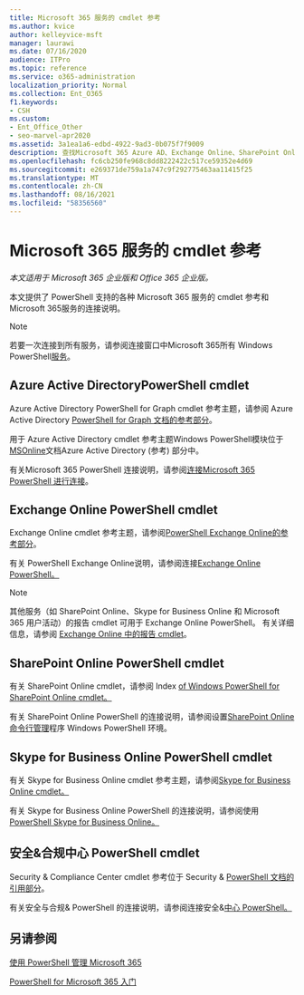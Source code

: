 ```yaml
---
title: Microsoft 365 服务的 cmdlet 参考
ms.author: kvice
author: kelleyvice-msft
manager: laurawi
ms.date: 07/16/2020
audience: ITPro
ms.topic: reference
ms.service: o365-administration
localization_priority: Normal
ms.collection: Ent_O365
f1.keywords:
- CSH
ms.custom:
- Ent_Office_Other
- seo-marvel-apr2020
ms.assetid: 3a1ea1a6-edbd-4922-9ad3-0b075f7f9009
description: 查找Microsoft 365 Azure AD、Exchange Online、SharePoint Online、Skype for Business Online 和安全与合规的 PowerShell cmdlet &引用。
ms.openlocfilehash: fc6cb250fe968c8dd8222422c517ce59352e4d69
ms.sourcegitcommit: e269371de759a1a747c9f292775463aa11415f25
ms.translationtype: MT
ms.contentlocale: zh-CN
ms.lasthandoff: 08/16/2021
ms.locfileid: "58356560"
---
```

# <a name="cmdlet-references-for-microsoft-365-services"></a>Microsoft 365 服务的 cmdlet 参考

*本文适用于 Microsoft 365 企业版和 Office 365 企业版。*

本文提供了 PowerShell 支持的各种 Microsoft 365 服务的 cmdlet 参考和Microsoft 365服务的连接说明。

> [!NOTE]
> 若要一次连接到所有服务，请参阅连接窗口中Microsoft 365所有 Windows PowerShell[服务](connect-to-all-microsoft-365-services-in-a-single-windows-powershell-window.md)。

## <a name="azure-active-directory-powershell-cmdlets"></a>Azure Active DirectoryPowerShell cmdlet

Azure Active Directory PowerShell for Graph cmdlet 参考主题，请参阅 Azure Active Directory [PowerShell for Graph 文档的参考部分](/powershell/azure/active-directory/install-adv2)。

用于 Azure Active Directory cmdlet 参考主题Windows PowerShell模块位于[MSOnline](/powershell/azure/active-directory/overview)文档Azure Active Directory (参考) 部分中。

有关Microsoft 365 PowerShell 连接说明，请参阅[连接Microsoft 365 PowerShell 进行连接](connect-to-microsoft-365-powershell.md)。

## <a name="exchange-online-powershell-cmdlets"></a>Exchange Online PowerShell cmdlet

Exchange Online cmdlet 参考主题，请参阅[PowerShell Exchange Online的参考部分](/powershell/exchange/exchange-online-powershell)。

有关 PowerShell Exchange Online说明，请参阅连接[Exchange Online PowerShell。](/powershell/exchange/connect-to-exchange-online-powershell)

> [!NOTE]
> 其他服务（如 SharePoint Online、Skype for Business Online 和 Microsoft 365 用户活动）的报告 cmdlet 可用于 Exchange Online PowerShell。 有关详细信息，请参阅 [Exchange Online 中的报告 cmdlet](/powershell/exchange/exchange-online-powershell)。

## <a name="sharepoint-online-powershell-cmdlets"></a>SharePoint Online PowerShell cmdlet

有关 SharePoint Online cmdlet，请参阅 Index [of Windows PowerShell for SharePoint Online cmdlet。](/powershell/module/sharepoint-online/)

有关 SharePoint Online PowerShell 的连接说明，请参阅设置[SharePoint Online 命令行管理](/powershell/sharepoint/sharepoint-online/connect-sharepoint-online)程序 Windows PowerShell 环境。

## <a name="skype-for-business-online-powershell-cmdlets"></a>Skype for Business Online PowerShell cmdlet

有关 Skype for Business Online cmdlet 参考主题，请参阅[Skype for Business Online cmdlet。](/previous-versions//mt228132(v=technet.10))

有关 Skype for Business Online PowerShell 的连接说明，请参阅使用[PowerShell Skype for Business Online。](manage-skype-for-business-online-with-microsoft-365-powershell.md)

## <a name="security--compliance-center-powershell-cmdlets"></a>安全&合规中心 PowerShell cmdlet

Security & Compliance Center cmdlet 参考位于 Security & [PowerShell 文档的引用部分](/powershell/exchange/scc-powershell)。

有关安全与合规& PowerShell 的连接说明，请参阅连接安全&[中心 PowerShell。](/powershell/exchange/connect-to-scc-powershell)

## <a name="see-also"></a>另请参阅

[使用 PowerShell 管理 Microsoft 365](manage-microsoft-365-with-microsoft-365-powershell.md)

[PowerShell for Microsoft 365 入门](getting-started-with-microsoft-365-powershell.md)